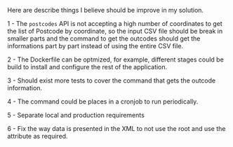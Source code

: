 Here are describe things I believe should be improve in my solution.

1 - The `postcodes` API is not accepting a high number of coordinates to get the list of Postcode by coordinate, so the input
CSV file should be break in smaller parts and the command to get the outcodes should get the informations part by part
instead of using the entire CSV file.

2 - The Dockerfile can be optmized, for example, different stages could be build to install and configure the rest of the application.

3 - Should exist more tests to cover the command that gets the outcode information.

4 - The command could be places in a cronjob to run periodically.

5 - Separate local and production requirements

6 - Fix the way data is presented in the XML to not use the root and use the attribute as required.